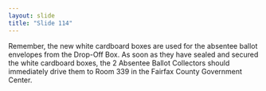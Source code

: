 ```yaml
---
layout: slide
title: "Slide 114"
---
```


Remember, the new white cardboard boxes are used for the absentee ballot envelopes from the Drop-Off Box. As soon as they have sealed and secured the white cardboard boxes, the 2 Absentee Ballot Collectors should immediately drive them to Room 339 in the Fairfax County Government Center.